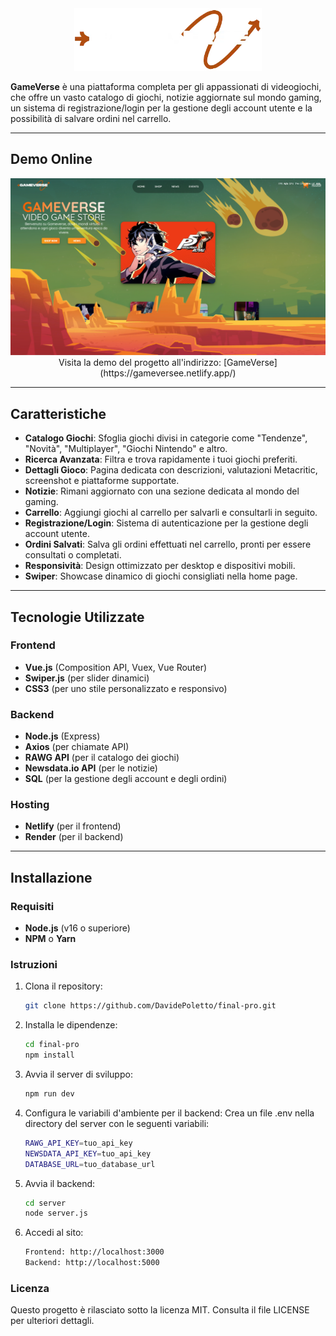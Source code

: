 <div align="center">
  <img src="https://github.com/DavidePoletto/final-pro/blob/main/src/assets/IMG/icons/GAmeverse1.webp?raw=true" alt="GameVerse Logo" width="300">
</div>

**GameVerse** è una piattaforma completa per gli appassionati di videogiochi, che offre un vasto catalogo di giochi, notizie aggiornate sul mondo gaming, un sistema di registrazione/login per la gestione degli account utente e la possibilità di salvare ordini nel carrello.

---

## Demo Online

<div align="center">
  <img src="https://github.com/DavidePoletto/final-pro/blob/main/src/assets/IMG/backgrounds/Screenshot%202024-11-25%20022341.png?raw=true" alt="GameVerse Screenshot" width="800">
</div>
<div align="center">
Visita la demo del progetto all'indirizzo: [GameVerse](https://gameversee.netlify.app/)
</div>

---

## Caratteristiche

- **Catalogo Giochi**: Sfoglia giochi divisi in categorie come "Tendenze", "Novità", "Multiplayer", "Giochi Nintendo" e altro.
- **Ricerca Avanzata**: Filtra e trova rapidamente i tuoi giochi preferiti.
- **Dettagli Gioco**: Pagina dedicata con descrizioni, valutazioni Metacritic, screenshot e piattaforme supportate.
- **Notizie**: Rimani aggiornato con una sezione dedicata al mondo del gaming.
- **Carrello**: Aggiungi giochi al carrello per salvarli e consultarli in seguito.
- **Registrazione/Login**: Sistema di autenticazione per la gestione degli account utente.
- **Ordini Salvati**: Salva gli ordini effettuati nel carrello, pronti per essere consultati o completati.
- **Responsività**: Design ottimizzato per desktop e dispositivi mobili.
- **Swiper**: Showcase dinamico di giochi consigliati nella home page.

---

## Tecnologie Utilizzate

### Frontend
- **Vue.js** (Composition API, Vuex, Vue Router)
- **Swiper.js** (per slider dinamici)
- **CSS3** (per uno stile personalizzato e responsivo)

### Backend
- **Node.js** (Express)
- **Axios** (per chiamate API)
- **RAWG API** (per il catalogo dei giochi)
- **Newsdata.io API** (per le notizie)
- **SQL** (per la gestione degli account e degli ordini)

### Hosting
- **Netlify** (per il frontend)
- **Render** (per il backend)

---

## Installazione

### Requisiti
- **Node.js** (v16 o superiore)
- **NPM** o **Yarn**

### Istruzioni
1. Clona il repository:
   ```bash
   git clone https://github.com/DavidePoletto/final-pro.git
   
2. Installa le dipendenze:
   ```bash
   cd final-pro
   npm install

3. Avvia il server di sviluppo:
   ```bash
   npm run dev

4. Configura le variabili d'ambiente per il backend:
   Crea un file .env nella directory del server con le seguenti variabili:
   ```bash
   RAWG_API_KEY=tuo_api_key
   NEWSDATA_API_KEY=tuo_api_key
   DATABASE_URL=tuo_database_url

5. Avvia il backend:
   ```bash
   cd server
   node server.js

6. Accedi al sito:
   ```bash
   Frontend: http://localhost:3000
   Backend: http://localhost:5000

### Licenza
Questo progetto è rilasciato sotto la licenza MIT. Consulta il file LICENSE per ulteriori dettagli.





